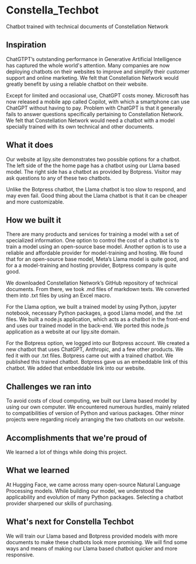 # Constella_Techbot

Chatbot trained with technical documents of Constellation Network

## Inspiration

ChatGTPT’s outstanding performance in Generative Artificial Intelligence has captured the whole world's attention. Many companies are now deploying chatbots on their websites to improve and simplify their customer support and online marketing. We felt that Constellation Network would greatly benefit by using a reliable chatbot on their website.

Except for limited and occasional use, ChatGPT costs money. Microsoft has now released a mobile app called Copilot, with which a smartphone can use ChatGPT without having to pay. Problem with ChatGPT is that it generally fails to answer questions specifically pertaining to Constellation Network. We felt that Constellation Network would need a chatbot with a model specially trained with its own technical and other documents.

## What it does

Our website at lipy.site demonstrates two possible options for a chatbot. The left side of the the home page has a chatbot using our Llama based model. The right side has a chatbot as provided by Botpress. Visitor may ask questions to any of these two chatbots.

Unlike the Botpress chatbot, the Llama chatbot is too slow to respond, and may even fail. Good thing about the Llama chatbot is that it can be cheaper and more customizable.

## How we built it

There are many products and services for training a model with a set of specialized information. One option to control the cost of a chatbot is to train a model using an open-source base model. Another option is to use a reliable and affordable provider for model-training and hosting. We found that for an open-source base model, Meta’s Llama model is quite good, and for a a model-training and hosting provider, Botpress company is quite good.

We downloaded Constellation Network’s GitHub repository of technical documents. From there, we took .md files of markdown texts. We converted them into .txt files by using an Excel macro.

For the Llama option, we built a trained model by using Python, jupyter notebook, necessary Python packages, a good Llama model, and the .txt files. We built a node.js application, which acts as a chatbot in the front-end and uses our trained model in the back-end. We ported this node.js application as a website at our lipy.site domain.

For the Botpress option, we logged into our Botpress account. We created a new chatbot that uses ChatGPT, Anthropic, and a few other products. We fed it with our .txt files. Botpress came out with a trained chatbot. We published this trained chatbot. Botpress gave us an embeddable link of this chatbot. We added that embeddable link into our website.

## Challenges we ran into

To avoid costs of cloud computing, we built our Llama based model by using our own computer. We encountered numerous hurdles, mainly related to compatibilities of version of Python and various packages. Other minor projects were regarding nicely arranging the two chatbots on our website.

## Accomplishments that we're proud of

We learned a lot of things while doing this project.

## What we learned

At Hugging Face, we came across many open-source Natural Language Processing models. While building our model, we understood the applicability and evolution of many Python packages. Selecting a chatbot provider sharpened our skills of purchasing.

## What's next for Constella Techbot

We will train our Llama based and Botpress provided models with more documents to make these chatbots look more promising. We will find some ways and means of making our Llama based chatbot  quicker and more responsive.

